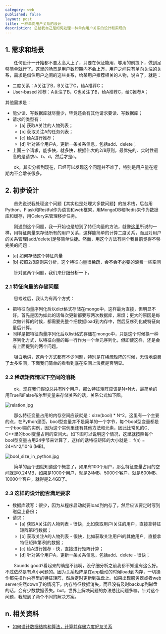 ```yaml
---
category: web
published: false
layout: post
title: 一种单向用户关系的设计
description: 总结我自己是如何处理一种单向用户关系的设计和实现的
---  
```


## 
## 1. 需求和场景
　　任何设计一开始都不要太高大上了，只要在保证能用、够用的前提下，做到足够简单就行了。这里的场景是用户数短期内不会上万，用户之间只有单向关注的关系，需求是借住用户之间的这些关系，给某用户推荐相关的人物，说白了，就是：

- 二度关系：A关注了B，B关注了C，给A推荐C；
- User-based 推荐：A关注了B，C也关注了B，给A推荐C，给C推荐A；

其他需求是：

- 能少读、写数据库就尽量少，毕竟还会有其他请求要读、写数据库；
- 请求的类型有：
    + [a] 获取A关注的人物列表；
    + [b] 获取关注A的任务列表；
    + [c] 给A进行推荐；
    + [d] 针对某个用户A，更新一条关系信息，包括add、delete；
- 上面三个请求，能多快，就多快，根据伟大的2/8原则，最优先的、实时性最高的是请求a、b、d，然后才是c。

　　ok，其实分析到现在，已经可以发现这个问题并不难了，特别是用户量在短期内不会增长很多。

## 2. 初步设计  
　　首先说说我处理这个问题【其实也是处理大多数问题】的技术栈，后台用Python、Flask和Restful作为语言和web框架，用MongoDB和Redis来作为数据库和缓存，用Celery来管理移步任务。   

　　刚遇到这个问题，我一开始也是想到了特征向量的方法，就像[这里](http://www.zhihu.com/question/21477117)所说的一样，用特征向量来存储所有的用户关系，这样能简单的计算二度关系，而且对用户的关系管理[add/delete]足够简单快捷。然而，用这个方法有两个我目前觉得不够完美的问题：

- [a] 如何存储这个特征向量
- [b] 按照2/8原则来分析，这个特征向量很稀疏，会不会不必要的浪费一些空间

　　针对这两个问题，我们来仔细分析一下。

### 2.1 特征向量的存储问题
　　思考过后，我认为有两个方式：

- 把特征向量序列化后以dict格式存储在mongo中，这样最为直接，但明显不好。首先是因为如此的话每次更新都要写两次数据库，麻烦；更大的原因是每次做计算的时候，都需要先整个把数据load到内存中，然后反序列化成特征向量后计算。
- 同样是把特征向量序列化后以list格式存储在mongo中，只是这个时候换一种序列化方式，以特征向量的每一行作为一个单元序列化，但即使这样，还是会有上面提到的两个问题。

　　坦白地讲，这两个方式都有不少问题，特别是在稀疏矩阵的时候，无谓地浪费了太多空间，下面我们简单的看看到底在空间上浪费是否明显。

### 2.2 稀疏矩阵情况下空间的消耗
　　ok，现在我们假设总共有N个用户，那么特征矩阵应该是N*N大，最简单的用True和False布尔型变量来存储关系的话，关系公式如下图。

![relation.jpg](../images/relation.jpg)

　　那么特征变量占用的内存空间应该就是：size(bool) \* N\^2。这里有一个主要的点，在Python里面，bool型变量并不是简单的一个字节，每个bool型变量都是一个bool类的实例，因为这个实例里还有其他方法和元素，因此比常见的C、C++里的bool变量占用的空间大。如下图可以说明这个情况，这里就按照每个bool型变量占用24字节来计算了，这样的话特征矩阵的大小就是： f(n) = 24\*N\^2/10\^6 (MB)。

![bool_size_in_python.jpg](../images/bool_size_in_python.jpg)

　　简单的画个图就知道这个概念了，如果有100个用户，那么特征变量占用的空间就是0.24MB，如果是1000个用户，就是24MB，5000个客户，就是600MB，10000个客户，就得是2.4GB了。

### 2.3 这样的设计能否满足要求

- 数据库读写：很少，因为从程序启动就要load到内存了，然后应该要定时写到磁盘上备份；
- 请求：
    + [a] 获取A关注的人物列表 - 很快，比如获取用户i关注的用户，直接拿特征矩阵第i行数据；
    + [b] 获取关注A的人物列表 - 很快，比如获取关注用户i的其他用户，直接拿特征矩阵第i列的数据；
    + [c] 给A进行推荐 - 快，直接进行矩阵计算；
    + [d] 针对某个用户A，更新一条关系信息，包括add、delete - 很快；

　　Sounds good?看起来的确是不错啊，没仔细分析之前我都不知道有这么好。不过依然是有点小问题的。因为关系矩阵是在app启动的时候load到内存，一切操作都先操作内存里的特征矩阵，然后定时更新到磁盘上。如果出现服务器或者web server突然down了的情况下，内存特征数据消失，而且没有及时backup到磁盘的话，会有少数数据丢失。but，世界上解决问题的办法总比问题多嘛。针对这个问题，我想到了两个不同的解决方案。

## n. 相关资料
- [如何设计数据结构和算法，计算并存储六度好友关系](http://www.zhihu.com/question/21477117)